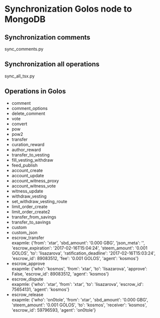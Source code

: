 # Synchronization Golos node to MongoDB

## Synchronization comments
sync_comments.py
## Synchronization all operations
sync_all_tsx.py
## Operations in Golos
- comment
- comment_options
- delete_comment
- vote
- convert
- pow
- pow2
- transfer
- curation_reward
- author_reward
- transfer_to_vesting
- fill_vesting_withdraw
- feed_publish
- account_create
- account_update
- account_witness_proxy
- account_witness_vote
- witness_update
- withdraw_vesting
- set_withdraw_vesting_route
- limit_order_create
- limit_order_create2
- transfer_from_savings
- transfer_to_savings
- custom
- custom_json
- escrow_transfer  
exapmle: {'from': 'xtar', 'sbd_amount': '0.000 GBG', 'json_meta': '', 'escrow_expiration': '2017-02-16T15:04:24', 'steem_amount': '0.001 GOLOS', 'to': 'lisazarova', 'ratification_deadline': '2017-02-16T15:03:24', 'escrow_id': 89083512, 'fee': '0.001 GOLOS', 'agent': 'kosmos'}
- escrow_approve  
exapmle: {'who': 'kosmos', 'from': 'xtar', 'to': 'lisazarova', 'approve': False, 'escrow_id': 89083512, 'agent': 'kosmos'}
- escrow_dispute  
exapmle: {'who': 'xtar', 'from': 'xtar', 'to': 'lisazarova', 'escrow_id': 75654131, 'agent': 'kosmos'}
- escrow_release  
exapmle: {'who': 'on0tole', 'from': 'xtar', 'sbd_amount': '0.000 GBG', 'steem_amount': '0.001 GOLOS', 'to': 'kosmos', 'receiver': 'kosmos', 'escrow_id': 59796593, 'agent': 'on0tole'}
